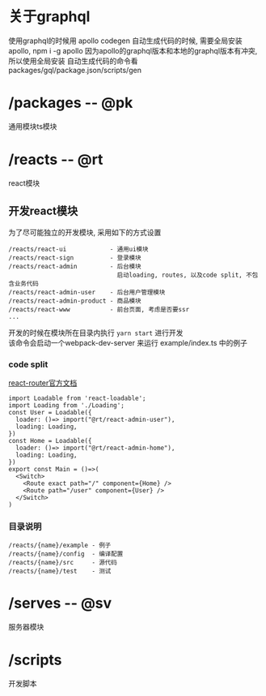 # 关于graphql
使用graphql的时候用 apollo codegen 自动生成代码的时候,
需要全局安装 apollo, npm i -g apollo
因为apollo的graphql版本和本地的graphql版本有冲突, 所以使用全局安装
自动生成代码的命令看 packages/gql/package.json/scripts/gen
# /packages -- @pk
通用模块ts模块
# /reacts -- @rt
react模块
## 开发react模块
为了尽可能独立的开发模块, 采用如下的方式设置
```
/reacts/react-ui            - 通用ui模块
/reacts/react-sign          - 登录模块
/reacts/react-admin         - 后台模块
                              启动loading, routes, 以及code split, 不包含业务代码
/reacts/react-admin-user    - 后台用户管理模块
/reacts/react-admin-product - 商品模块
/reacts/react-www           - 前台页面, 考虑是否要ssr
...
```
开发的时候在模块所在目录内执行 ``yarn start`` 进行开发  
该命令会启动一个webpack-dev-server 来运行 example/index.ts 中的例子
### code split
[react-router官方文档](https://reacttraining.com/react-router/web/guides/code-splitting)
```tsx
import Loadable from 'react-loadable';
import Loading from './Loading';
const User = Loadable({
  loader: ()=> import("@rt/react-admin-user"),
  loading: Loading,
})
const Home = Loadable({
  loader: ()=> import("@rt/react-admin-home"),
  loading: Loading,
})
export const Main = ()=>(
  <Switch>
    <Route exact path="/" component={Home} />
    <Route path="/user" component={User} />
  </Switch>
)
```
### 目录说明
```
/reacts/{name}/example - 例子
/reacts/{name}/config  - 编译配置
/reacts/{name}/src     - 源代码
/reacts/{name}/test    - 测试
```
# /serves -- @sv
服务器模块
# /scripts
开发脚本
